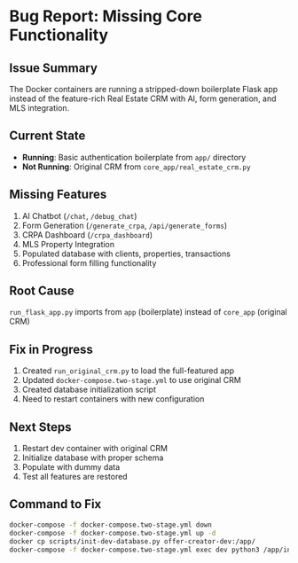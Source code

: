 # Bug Report: Missing Core Functionality

## Issue Summary
The Docker containers are running a stripped-down boilerplate Flask app instead of the feature-rich Real Estate CRM with AI, form generation, and MLS integration.

## Current State
- **Running**: Basic authentication boilerplate from `app/` directory
- **Not Running**: Original CRM from `core_app/real_estate_crm.py`

## Missing Features
1. AI Chatbot (`/chat`, `/debug_chat`)
2. Form Generation (`/generate_crpa`, `/api/generate_forms`)
3. CRPA Dashboard (`/crpa_dashboard`)
4. MLS Property Integration
5. Populated database with clients, properties, transactions
6. Professional form filling functionality

## Root Cause
`run_flask_app.py` imports from `app` (boilerplate) instead of `core_app` (original CRM)

## Fix in Progress
1. Created `run_original_crm.py` to load the full-featured app
2. Updated `docker-compose.two-stage.yml` to use original CRM
3. Created database initialization script
4. Need to restart containers with new configuration

## Next Steps
1. Restart dev container with original CRM
2. Initialize database with proper schema
3. Populate with dummy data
4. Test all features are restored

## Command to Fix
```bash
docker-compose -f docker-compose.two-stage.yml down
docker-compose -f docker-compose.two-stage.yml up -d
docker cp scripts/init-dev-database.py offer-creator-dev:/app/
docker-compose -f docker-compose.two-stage.yml exec dev python3 /app/init-dev-database.py
```